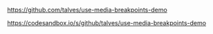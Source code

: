https://github.com/talves/use-media-breakpoints-demo

https://codesandbox.io/s/github/talves/use-media-breakpoints-demo

